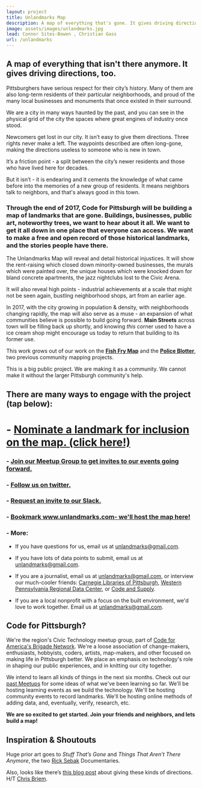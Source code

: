 ```yaml
---
layout: project
title: Unlandmarks Map
description: A map of everything that's gone. It gives driving directions, too.
image: assets/images/unlandmarks.jpg
lead: Connor Sites-Bowen , Christian Gass
url: /unlandmarks
---
```


## A map of everything that isn't there anymore. It gives driving directions, too.


Pittsburghers have serious respect for their city’s history. Many of them are also long-term residents of their particular neighborhoods, and proud of the many local businesses and monuments that once existed in their surround.

We are a city in many ways haunted by the past, and you can see in the physical grid of the city the spaces where great engines of industry once stood.

Newcomers get lost in our city. It isn’t easy to give them directions. Three rights never make a left. The waypoints described are often long-gone, making the directions useless to someone who is new in town.

It’s a friction point - a split between the city’s newer residents and those who have lived here for decades.

But it isn’t - it is endearing and it cements the knowledge of what came before into the memories of a new group of residents. It means neighbors talk to neighbors, and that's always good in this town.

### **Through the end of 2017, Code for Pittsburgh will be building a map of landmarks that are gone. Buildings, businesses, public art, noteworthy trees, we want to hear about it all. We want to get it all down in one place that everyone can access. We want to make a free and open record of those historical landmarks, and the stories people have there.**

The Unlandmarks Map will reveal and detail historical injustices. It will show the rent-raising which closed down minority-owned businesses, the murals which were painted over, the unique houses which were knocked down for bland concrete apartments, the jazz nightclubs lost to the Civic Arena.

It will also reveal high points - industrial achievements at a scale that might not be seen again, bustling neighborhood shops, art from an earlier age.

In 2017, with the city growing in population & density, with neighborhoods changing rapidly, the map will also serve as a muse - an expansion of what communities believe is possible to build going forward. **Main Streets** across town will be filling back up shortly, and knowing *this* corner used to have a ice cream shop might encourage us today to return that building to its former use.

This work grows out of our work on the **[Fish Fry Map](https://codeforpittsburgh.github.io/fishfrymap/)** and the **[Police Blotter](http://codeforpittsburgh.github.io/projects/policeblotter/)**, two previous community mapping projects.

This is a big public project. We are making it as a community. We cannot make it without the larger Pittsburgh community's help.

## There are many ways to engage with the project (tap below):
# -  **[Nominate a landmark for inclusion on the map. (click here!)](https://goo.gl/forms/4Zm4Mxx2sneri0sJ2)**

### -  [Join our Meetup Group to get invites to our events going forward.](https://www.meetup.com/codeforpgh/) 
### - [Follow us on twitter.](https://twitter.com/codeforpgh)
### - [Request an invite to our Slack.](https://goo.gl/forms/Hl97wNK7NtjU8WO93)
### - [Bookmark www.unlandmarks.com- we'll host the map here!](http://www.unlandmarks.com)
### - More:

- If you have questions for us, email us at <unlandmarks@gmail.com>.

- If you have lots of data points to submit, email us at <unlandmarks@gmail.com>.

- If you are a journalist, email us at <unlandmarks@gmail.com>, or interview our much-cooler friends: [Carnegie Libraries of Pittsburgh,](https://twitter.com/carnegielibrary) [Western Pennsylvania Regional Data Center](https://twitter.com/wprdc), or [Code and Supply](https://twitter.com/codeandsupply).

- If you are a local nonprofit with a focus on the built environment, we'd love to work together. Email us at <unlandmarks@gmail.com>.

## Code for Pittsburgh?

We're the region's Civic Technology meetup group, part of [Code for America's Brigade Network](http://brigade.codeforamerica.org/brigade/). We're a loose association of change-makers, enthusiasts, hobbyists, coders, artists, map-makers, and other focused on making life in Pittsburgh better. We place an emphasis on technology's role in shaping our public experiences, and in knitting our city together.

We intend to learn all kinds of things in the next six months. Check out our [past Meetups](https://www.meetup.com/codeforpgh/#past) for some ideas of what we've been learning so far. We'll be hosting learning events as we build the technology. We'll be hosting community events to record landmarks. We'll be hosting online methods of adding data, and, eventually, verify, research, etc.

**We are so excited to get started. Join your friends and neighbors, and lets build a map!**

## Inspiration & Shoutouts

Huge prior art goes to *Stuff That’s Gone* and *Things That Aren’t There Anymore*, the two [Rick Sebak](https://www.wqed.org/rick-sebak) Documentaries.

Also, looks like there’s [this blog post](https://nullspace2.blogspot.de/2012/02/yunzer-caching.html) about giving these kinds of directions. H/T [Chris Briem](https://twitter.com/chrisbriem).
